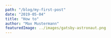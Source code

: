 ```yaml
---
path: "/blog/my-first-post"
date: "2019-05-04"
title: "How to"
author: "Max Mustermann"
featuredImage: ../images/gatsby-astronaut.png
---
```


